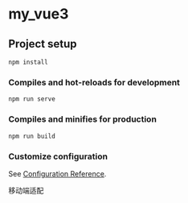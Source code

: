 # my_vue3

## Project setup
```
npm install
```

### Compiles and hot-reloads for development
```
npm run serve
```

### Compiles and minifies for production
```
npm run build
```

### Customize configuration
See [Configuration Reference](https://cli.vuejs.org/config/).

移动端适配 [](https://blog.csdn.net/bamboozjy/article/details/102605972)

